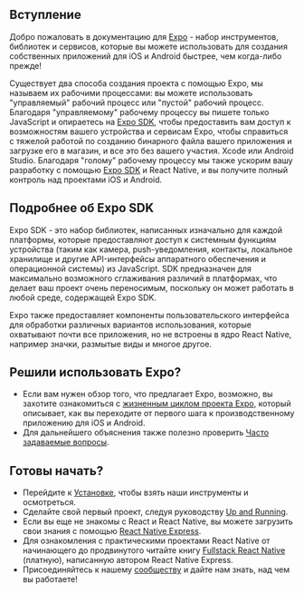 <!--- EN-Revision: 351eb1d95f4a2b0288833bb88f64d6ad47f5765b -->

## Вступление

Добро пожаловать в документацию для [Expo](http://expo.io) - набор инструментов, библиотек и сервисов, которые вы можете использовать для создания собственных приложений для iOS и Android быстрее, чем когда-либо прежде!

Существует два способа создания проекта с помощью Expo, мы называем их рабочими процессами: вы можете использовать "управляемый" рабочий процесс или "пустой" рабочий процесс. Благодаря "управляемому" рабочему процессу вы пишете только JavaScript и опираетесь на [Expo SDK](sdk/overview.md), чтобы предоставить вам доступ к возможностям вашего устройства и сервисам Expo, чтобы справиться с тяжелой работой по созданию бинарного файла вашего приложения и загрузке его в магазин, и все это без вашего участия. Xcode или Android Studio. Благодаря "голому" рабочему процессу мы также ускорим вашу разработку с помощью [Expo SDK](sdk/overview.md) и React Native, и вы получите полный контроль над проектами iOS и Android.

## Подробнее об Expo SDK

Expo SDK - это набор библиотек, написанных изначально для каждой платформы, которые предоставляют доступ к системным функциям устройства (таким как камера, push-уведомления, контакты, локальное хранилище и другие API-интерфейсы аппаратного обеспечения и операционной системы) из JavaScript. SDK предназначен для максимально возможного сглаживания различий в платформах, что делает ваш проект очень переносимым, поскольку он может работать в любой среде, содержащей Expo SDK.

Expo также предоставляет компоненты пользовательского интерфейса для обработки различных вариантов использования, которые охватывают почти все приложения, но не встроены в ядро React Native, например значки, размытые виды и многое другое.

## Решили использовать Expo?

- Если вам нужен обзор того, что предлагает Expo, возможно, вы захотите ознакомиться с [жизненным циклом проекта Expo](introduction/project-lifecycle.md), который описывает, как вы переходите от первого шага к производственному приложению для iOS и Android.
- Для дальнейшего объяснения также полезно проверить [Часто задаваемые вопросы](introduction/faq/).

## Готовы начать?

- Перейдите к [Установке](introduction/installation/), чтобы взять наши инструменты и осмотреться.
- Сделайте свой первый проект, следуя руководству [Up and Running](workflow/up-and-running/).
- Если вы еще не знакомы с React и React Native, вы можете загрузить свои знания с помощью [React Native Express](http://www.reactnativeexpress.com/).
- Для ознакомления с практическими проектами React Native от начинающего до продвинутого читайте книгу [Fullstack React Native](https://www.fullstackreact.com/react-native/) (платную), написанную автором React Native Express.
- Присоединяйтесь к нашему [сообществу](introduction/community/) и дайте нам знать, над чем вы работаете!

